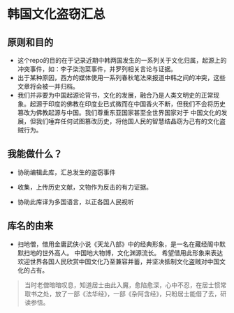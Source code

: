韩国文化盗窃汇总
=======

原则和目的
---
- 这个repo的目的在于记录近期中韩两国发生的一系列关于文化归属，起源上的冲突事件，如：李子柒泡菜事件，并罗列相关言论与证据。
- 出于某种原因，西方的媒体使用一系列春秋笔法来报道中韩之间的冲突，这些文章将会被一并归档。
- 我们并非要为中国起源论背书，文化的发展，融合乃是人类文明史的正常现象。起源于印度的佛教在印度业已式微而在中国香火不断，但我们不会将历史篡改为佛教起源与中国。我们尊重东亚国家甚至全世界国家对于
中国文化的发展，但我们唾弃任何试图篡改历史，将他国人民的智慧结晶窃为己有的文化盗贼行为。

我能做什么？
---
- 协助编辑此库，汇总发生的盗窃事件

- 收集，上传历史文献，文物作为反击的有力证据。

- 协助此库译为多国语言，以正各国人民视听

库名的由来
---
- 扫地僧，借用金庸武侠小说《天龙八部》中的经典形象，是一名在藏经阁中默默扫地的世外高人。 中国地大物博，文化渊源流长。 希望借用此形象来表达欢迎世界各国人民欣赏中国文化乃至兼容并蓄，并坚决抵制文化盗贼对中国文化的占有。
> 当时老僧暗暗叹息，知道居士由此入魔，愈陷愈深，心中不忍，在居士惯常取书之处，放了一部《法华经》，一部《杂阿含经》，只盼居士能借了去，研读参悟。
